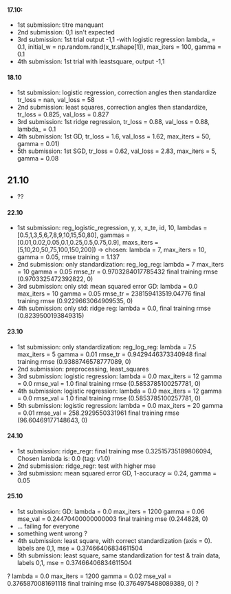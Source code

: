 #### 17.10:
- 1st submission: titre manquant
- 2nd submission: 0,1 isn't expected
- 3rd submission: 1st trial output -1,1 -with logistic regression lambda_ = 0.1, initial_w = np.random.rand(x_tr.shape[1]), max_iters = 100, gamma = 0.1 
- 4th submission: 1st trial with leastsquare, output -1,1

#### 18.10
- 1st submission: logistic regression, correction angles then standardize tr_loss = nan, val_loss = 58
- 2nd submission: least squares, correction angles then standardize, tr_loss = 0.825, val_loss = 0.827
- 3rd submission: 1st ridge regression, tr_loss = 0.88, val_loss = 0.88, lambda_ = 0.1
- 4th submission: 1st GD, tr_loss = 1.6, val_loss = 1.62, max_iters = 50, gamma = 0.01)
- 5th submission: 1st SGD, tr_loss = 0.62, val_loss = 2.83, max_iters = 5, gamma = 0.08

## 21.10 
- ??

#### 22.10
- 1st submission: reg_logistic_regression, y, x, x_te, id, 10, lambdas = [0.5,1,3,5,6,7,8,9,10,15,50,80], gammas = [0.01,0.02,0.05,0.1,0.25,0.5,0.75,0.9], maxs_iters = [5,10,20,50,75,100,150,200]) -> chosen: lambda = 7, max_iters = 10, gamma = 0.05, rmse training = 1.137
- 2nd submission: only standardization: reg_log_reg: lambda =  7 max_iters =  10 gamma =  0.05 rmse_tr =  0.9703284017785432
final training rmse (0.9703325472392822, 0)
- 3rd submission: only std: mean squared error GD: lambda =  0.0 max_iters =  10 gamma =  0.05 rmse_tr =  238159413519.04776
final training rmse (0.9229663064909535, 0)
- 4th submission: only std: ridge reg: lambda = 0.0, final training rmse (0.8239500193849315)

#### 23.10
- 1st submission: only standardization: reg_log_reg: lambda =  7.5 max_iters =  5 gamma =  0.01 rmse_tr =  0.9429446373340948
final training rmse (0.9388746578777089, 0)
- 2nd submission: preprocessing, least_squares 
- 3rd submission: logistic regression: lambda =  0.0 max_iters =  12 gamma =  0.0 rmse_val =  1.0
final training rmse (0.5853785100257781, 0)
- 4th submission: logistic regression: lambda =  0.0 max_iters =  12 gamma =  0.0 rmse_val =  1.0
final training rmse (0.5853785100257781, 0)
- 5th submission: logistic regression: lambda =  0.0 max_iters =  20 gamma =  0.01 rmse_val =  258.2929550331961
final training rmse (96.60469177148643, 0)

#### 24.10
- 1st submission: ridge_regr: final training mse 0.32515735189806094, Chosen lambda is:  0.0 (tag: v1.0)
- 2nd submission: ridge_regr: test with higher mse
- 3rd submission: mean squared error GD, 1-accuracy ≃ 0.24, gamma = 0.05

#### 25.10
- 1st submission: GD: lambda =  0.0 max_iters =  1200 gamma =  0.06 mse_val =  0.24470400000000003
final training mse (0.244828, 0)
- ... failing for everyone
- something went wrong ?
- 4th submission: least square, with correct standardization (axis = 0). labels are 0,1, mse = 0.37466406834611504
- 5th submission: least square, same standardization for test & train data, labels 0,1, mse = 0.37466406834611504


? lambda =  0.0 max_iters =  1200 gamma =  0.02 mse_val =  0.3765870081691118
final training mse (0.3764975488089389, 0) ?